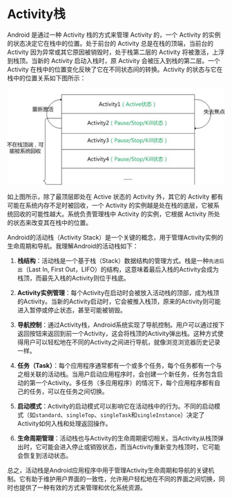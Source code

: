 # Activity栈

Android 是通过一种 Activity 栈的方式来管理 Activity 的，一个 Activity 的实例的状态决定它在栈中的位置。处于前台的 Activity 总是在栈的顶端，当前台的 Activity 因为异常或其它原因被销毁时，处于栈第二层的 Activity 将被激活，上浮到栈顶。当新的 Activity 启动入栈时，原 Activity 会被压入到栈的第二层。一个 Activity 在栈中的位置变化反映了它在不同状态间的转换。Activity 的状态与它在栈中的位置关系如下图所示：

![Alt text](image.png)

如上图所示，除了最顶层即处在 Active 状态的 Activity 外，其它的 Activity 都有可能在系统内存不足时被回收，一个 Activity 的实例越是处在栈的底层，它被系统回收的可能性越大。系统负责管理栈中 Activity 的实例，它根据 Activity 所处的状态来改变其在栈中的位置。

Android的活动栈（Activity Stack）是一个关键的概念，用于管理Activity实例的生命周期和导航。我理解Android的活动栈如下：

1. **栈结构**：活动栈是一个基于栈（Stack）数据结构的管理方式。栈是一种`先进后出`（Last In, First Out，LIFO）的结构，这意味着最后入栈的Activity会成为栈顶，而最先入栈的Activity则位于栈底。

2. **Activity实例管理**：每个Activity在启动时会被放入活动栈的顶部，成为栈顶的Activity。当新的Activity启动时，它会被推入栈顶，原来的Activity则可能进入暂停或停止状态，甚至可能被销毁。

3. **导航控制**：通过Activity栈，Android系统实现了导航控制。用户可以通过按下返回按钮来返回到前一个Activity，这会将栈顶的Activity弹出栈。这种方式使得用户可以轻松地在不同的Activity之间进行导航，就像浏览浏览器历史记录一样。

4. **任务（Task）**：每个应用程序通常都有一个或多个任务，每个任务都有一个与之相关联的活动栈。当用户启动应用程序时，会创建一个新任务，任务包含启动的第一个Activity。多任务（多应用程序）的情况下，每个应用程序都有自己的任务，可以在任务之间切换。

5. **启动模式**：Activity的启动模式可以影响它在活动栈中的行为。不同的启动模式（如`standard`、`singleTop`、`singleTask`和`singleInstance`）决定了Activity如何入栈和处理返回操作。

6. **生命周期管理**：活动栈也与Activity的生命周期密切相关。当Activity从栈顶弹出时，它可能会进入停止或销毁状态，而当Activity重新变为栈顶时，它可能会恢复到活动状态。

总之，活动栈是Android应用程序中用于管理Activity生命周期和导航的关键机制。它有助于维护用户界面的一致性，允许用户轻松地在不同的界面之间切换，同时也提供了一种有效的方式来管理和优化系统资源。


